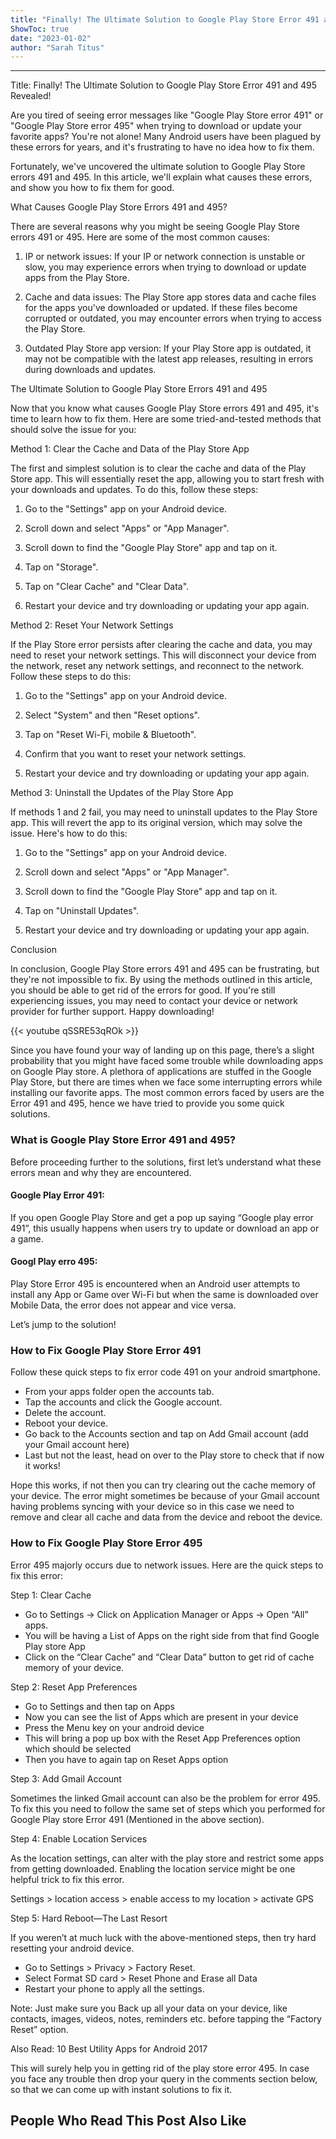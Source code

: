 ```yaml
---
title: "Finally! The Ultimate Solution to Google Play Store Error 491 and 495 Revealed!"
ShowToc: true 
date: "2023-01-02"
author: "Sarah Titus"
---
```

*****
Title: Finally! The Ultimate Solution to Google Play Store Error 491 and 495 Revealed!

Are you tired of seeing error messages like "Google Play Store error 491" or "Google Play Store error 495" when trying to download or update your favorite apps? You're not alone! Many Android users have been plagued by these errors for years, and it's frustrating to have no idea how to fix them.

Fortunately, we've uncovered the ultimate solution to Google Play Store errors 491 and 495. In this article, we'll explain what causes these errors, and show you how to fix them for good.

What Causes Google Play Store Errors 491 and 495?

There are several reasons why you might be seeing Google Play Store errors 491 or 495. Here are some of the most common causes:

1. IP or network issues: If your IP or network connection is unstable or slow, you may experience errors when trying to download or update apps from the Play Store.

2. Cache and data issues: The Play Store app stores data and cache files for the apps you've downloaded or updated. If these files become corrupted or outdated, you may encounter errors when trying to access the Play Store.

3. Outdated Play Store app version: If your Play Store app is outdated, it may not be compatible with the latest app releases, resulting in errors during downloads and updates.

The Ultimate Solution to Google Play Store Errors 491 and 495

Now that you know what causes Google Play Store errors 491 and 495, it's time to learn how to fix them. Here are some tried-and-tested methods that should solve the issue for you:

Method 1: Clear the Cache and Data of the Play Store App

The first and simplest solution is to clear the cache and data of the Play Store app. This will essentially reset the app, allowing you to start fresh with your downloads and updates. To do this, follow these steps:

1. Go to the "Settings" app on your Android device.

2. Scroll down and select "Apps" or "App Manager".

3. Scroll down to find the "Google Play Store" app and tap on it.

4. Tap on "Storage".

5. Tap on "Clear Cache" and "Clear Data".

6. Restart your device and try downloading or updating your app again.

Method 2: Reset Your Network Settings

If the Play Store error persists after clearing the cache and data, you may need to reset your network settings. This will disconnect your device from the network, reset any network settings, and reconnect to the network. Follow these steps to do this:

1. Go to the "Settings" app on your Android device.

2. Select "System" and then "Reset options".

3. Tap on "Reset Wi-Fi, mobile & Bluetooth".

4. Confirm that you want to reset your network settings.

5. Restart your device and try downloading or updating your app again.

Method 3: Uninstall the Updates of the Play Store App

If methods 1 and 2 fail, you may need to uninstall updates to the Play Store app. This will revert the app to its original version, which may solve the issue. Here's how to do this:

1. Go to the "Settings" app on your Android device.

2. Scroll down and select "Apps" or "App Manager".

3. Scroll down to find the "Google Play Store" app and tap on it.

4. Tap on "Uninstall Updates".

5. Restart your device and try downloading or updating your app again.

Conclusion

In conclusion, Google Play Store errors 491 and 495 can be frustrating, but they're not impossible to fix. By using the methods outlined in this article, you should be able to get rid of the errors for good. If you're still experiencing issues, you may need to contact your device or network provider for further support. Happy downloading!

{{< youtube qSSRE53qROk >}} 



Since you have found your way of landing up on this page, there’s a slight probability that you might have faced some trouble while downloading apps on Google Play store. A plethora of applications are stuffed in the Google Play Store, but there are times when we face some interrupting errors while installing our favorite apps. The most common errors faced by users are the Error 491 and 495, hence we have tried to provide you some quick solutions.
 
### What is Google Play Store Error 491 and 495?
 
Before proceeding further to the solutions, first let’s understand what these errors mean and why they are encountered.
 
#### Google Play Error 491:
 
If you open Google Play Store and get a pop up saying “Google play error 491”, this usually happens when users try to update or download an app or a game.
 

 
#### Googl Play erro 495:
 
Play Store Error 495 is encountered when an Android user attempts to install any App or Game over Wi-Fi but when the same is downloaded over Mobile Data, the error does not appear and vice versa.
 
Let’s jump to the solution!
 
### How to Fix Google Play Store Error 491
 
Follow these quick steps to fix error code 491 on your android smartphone.
 
- From your apps folder open the accounts tab.
 - Tap the accounts and click the Google account.
 - Delete the account.
 - Reboot your device.
 - Go back to the Accounts section and tap on Add Gmail account (add your Gmail account here)
 - Last but not the least, head on over to the Play store to check that if now it works!

 
Hope this works, if not then you can try clearing out the cache memory of your device. The error might sometimes be because of your Gmail account having problems syncing with your device so in this case we need to remove and clear all cache and data from the device and reboot the device.
 
### How to Fix Google Play Store Error 495
 
Error 495 majorly occurs due to network issues. Here are the quick steps to fix this error:
 
Step 1: Clear Cache
 
- Go to Settings -> Click on Application Manager or Apps -> Open “All” apps.
 - You will be having a List of Apps on the right side from that find Google Play store App
 - Click on the “Clear Cache” and “Clear Data” button to get rid of cache memory of your device.

 
Step 2: Reset App Preferences
 
- Go to Settings and then tap on Apps
 - Now you can see the list of Apps which are present in your device
 - Press the Menu key on your android device
 - This will bring a pop up box with the Reset App Preferences option which should be selected
 - Then you have to again tap on Reset Apps option

 
Step 3: Add Gmail Account
 
Sometimes the linked Gmail account can also be the problem for error 495. To fix this you need to follow the same set of steps which you performed for Google Play store Error 491 (Mentioned in the above section).
 
Step 4: Enable Location Services
 
As the location settings, can alter with the play store and restrict some apps from getting downloaded. Enabling the location service might be one helpful trick to fix this error.
 
Settings > location access > enable access to my location > activate GPS
 
Step 5: Hard Reboot—The Last Resort
 
If you weren’t at much luck with the above-mentioned steps, then try hard resetting your android device.
 
- Go to Settings > Privacy > Factory Reset.
 - Select Format SD card > Reset Phone and Erase all Data
 - Restart your phone to apply all the settings.

 
Note: Just make sure you Back up all your data on your device, like contacts, images, videos, notes, reminders etc. before tapping the “Factory Reset” option.
 
Also Read: 10 Best Utility Apps for Android 2017
 
This will surely help you in getting rid of the play store error 495. In case you face any trouble then drop your query in the comments section below, so that we can come up with instant solutions to fix it.
 
##  People Who Read This Post Also Like 



